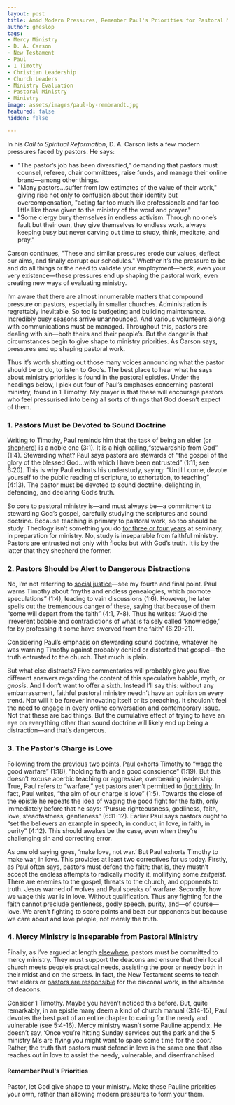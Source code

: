 ```yaml
---
layout: post
title: Amid Modern Pressures, Remember Paul's Priorities for Pastoral Ministry
author: gheslop
tags:
- Mercy Ministry
- D. A. Carson
- New Testament
- Paul
- 1 Timothy
- Christian Leadership
- Church Leaders
- Ministry Evaluation
- Pastoral Ministry
- Ministry
image: assets/images/paul-by-rembrandt.jpg
featured: false
hidden: false

---
```

In his _Call to Spiritual Reformation_, D. A. Carson lists a few modern pressures faced by pastors. He says:

* "The pastor’s job has been diversified," demanding that pastors must counsel, referee, chair committees, raise funds, and manage their online brand—among other things.
* "Many pastors…suffer from low estimates of the value of their work," giving rise not only to confusion about their identity but overcompensation, "acting far too much like professionals and far too little like those given to the ministry of the word and prayer."
* "Some clergy bury themselves in endless activism. Through no one’s fault but their own, they give themselves to endless work, always keeping busy but never carving out time to study, think, meditate, and pray."

Carson continues, "These and similar pressures erode our values, deflect our aims, and finally corrupt our schedules." Whether it’s the pressure to be and do all things or the need to validate your employment—heck, even your very existence—these pressures end up shaping the pastoral work, even creating new ways of evaluating ministry.

I’m aware that there are almost innumerable matters that compound pressure on pastors, especially in smaller churches. Administration is regrettably inevitable. So too is budgeting and building maintenance. Incredibly busy seasons arrive unannounced. And various volunteers along with communications must be managed. Throughout this, pastors are dealing with sin—both theirs and their people’s. But the danger is that circumstances begin to give shape to ministry priorities. As Carson says, pressures end up shaping pastoral work.

Thus it’s worth shutting out those many voices announcing what the pastor should be or do, to listen to God’s. The best place to hear what he says about ministry priorities is found in the pastoral epistles. Under the headings below, I pick out four of Paul’s emphases concerning pastoral ministry, found in 1 Timothy. My prayer is that these will encourage pastors who feel pressurised into being all sorts of things that God doesn’t expect of them.

### 1. Pastors Must be Devoted to Sound Doctrine

Writing to Timothy, Paul reminds him that the task of being an elder (or [shepherd](https://rekindle.co.za/content/pastor-you-are-a-shepherd-not-a-rancher/ "Pastors not Ranchers")) is a noble one (3:1). It is a high calling,“stewardship from God” (1:4). Stewarding what? Paul says pastors are stewards of “the gospel of the glory of the blessed God…with which I have been entrusted” (1:11; see 6:20). This is why Paul exhorts his understudy, saying: “Until I come, devote yourself to the public reading of scripture, to exhortation, to teaching” (4:13). The pastor must be devoted to sound doctrine, delighting in, defending, and declaring God’s truth.

So core to pastoral ministry is—and must always be—a commitment to stewarding God’s gospel, carefully studying the scriptures and sound doctrine. Because teaching is primary to pastoral work, so too should be study. Theology isn’t something you do [for three or four years](https://www.9marks.org/article/theology-and-pastoral-ministry/ "Theology is for Pastoral Ministry") at seminary, in preparation for ministry. No, study is inseparable from faithful ministry. Pastors are entrusted not only with flocks but with God’s truth. It is by the latter that they shepherd the former.

### 2. Pastors Should be Alert to Dangerous Distractions

No, I’m not referring to [social justice](https://rekindle.co.za/content/social-justice-as-obedience-to-god/ "Social Justice is Obedience to God")—see my fourth and final point. Paul warns Timothy about “myths and endless genealogies, which promote speculations” (1:4), leading to vain discussions (1:6). However, he later spells out the tremendous danger of these, saying that because of them “some will depart from the faith” (4:1, 7-8). Thus he writes: “Avoid the irreverent babble and contradictions of what is falsely called ‘knowledge,’ for by professing it some have swerved from the faith” (6:20-21).

Considering Paul’s emphasis on stewarding sound doctrine, whatever he was warning Timothy against probably denied or distorted that gospel—the truth entrusted to the church. That much is plain.

But what else distracts? Five commentaries will probably give you five different answers regarding the content of this speculative babble, myth, or _gnosis_. And I don’t want to offer a sixth. Instead I’ll say this: without any embarrassment, faithful pastoral ministry needn’t have an opinion on every trend. Nor will it be forever innovating itself or its preaching. It shouldn’t feel the need to engage in every online conversation and contemporary issue. Not that these are bad things. But the cumulative effect of trying to have an eye on everything other than sound doctrine will likely end up being a distraction—and that’s dangerous.

### 3. The Pastor’s Charge is Love

Following from the previous two points, Paul exhorts Timothy to “wage the good warfare” (1:18), “holding faith and a good conscience” (1:19). But this doesn’t excuse acerbic teaching or aggressive, overbearing leadership. True, Paul refers to “warfare,” yet pastors aren’t permitted to [fight dirty](https://rekindle.co.za/content/2019-11-28-kings-and-christian-leadership-church-politics "Church Politics: Winning is Losing"). In fact, Paul writes, “the aim of our charge is love” (1:5). Towards the close of the epistle he repeats the idea of waging the good fight for the faith, only immediately before that he says: “Pursue righteousness, godliness, faith, love, steadfastness, gentleness” (6:11-12). Earlier Paul says pastors ought to “set the believers an example in speech, in conduct, in love, in faith, in purity” (4:12). This should awakes be the case, even when they’re challenging sin and correcting error.

As one old saying goes, ‘make love, not war.’ But Paul exhorts Timothy to make war, in love. This provides at least two correctives for us today. Firstly, as Paul often says, pastors must defend the faith; that is, they mustn’t accept the endless attempts to radically modify it, mollifying some _zeitgeist_. There are enemies to the gospel, threats to the church, and opponents to truth. Jesus warned of wolves and Paul speaks of warfare. Secondly, how we wage this war is in love. Without qualification. Thus any fighting for the faith cannot preclude gentleness, godly speech, purity, and—of course—love. We aren’t fighting to score points and beat our opponents but because we care about and love people, not merely the truth.

### 4. Mercy Ministry is Inseparable from Pastoral Ministry

Finally, as I’ve argued at length [elsewhere](https://rekindle.co.za/content/2022-08-18-should-church-elders-prioritise-mercy-considering-1-timothy "Eldership must Commit to Mercy Ministry"), pastors must be committed to mercy ministry. They must support the deacons and ensure that their local church meets people’s practical needs, assisting the poor or needy both in their midst and on the streets. In fact, the New Testament seems to teach that elders or [pastors are responsible](https://rekindle.co.za/content/2022-07-21-deacons-diaconate-diaconal-ministry "Elders and Diaconal Ministry") for the diaconal work, in the absence of deacons.

Consider 1 Timothy. Maybe you haven’t noticed this before. But, quite remarkably, in an epistle many deem a kind of church manual (3:14-15), Paul devotes the best part of an entire chapter to caring for the needy and vulnerable (see 5:4-16). Mercy ministry wasn’t some Pauline appendix. He doesn’t say, ‘Once you’re hitting Sunday services out the park and the 5 ministry M’s are flying you might want to spare some time for the poor.’ Rather, the truth that pastors must defend in love is the same one that also reaches out in love to assist the needy, vulnerable, and disenfranchised.

#### Remember Paul's Priorities

Pastor, let God give shape to your ministry. Make these Pauline priorities your own, rather than allowing modern pressures to form your them.
